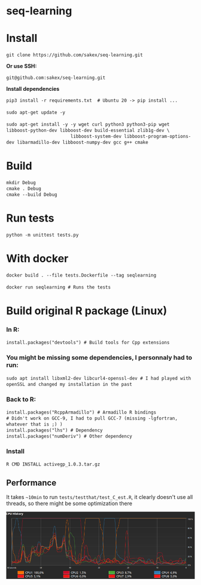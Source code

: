 # seq-learning

# Install

    git clone https://github.com/sakex/seq-learning.git
    
**Or use SSH:**

    git@github.com:sakex/seq-learning.git
    
**Install dependencies**

    pip3 install -r requirements.txt  # Ubuntu 20 -> pip install ...
    
    sudo apt-get update -y
    
    sudo apt-get install -y -y wget curl python3 python3-pip wget libboost-python-dev libboost-dev build-essential zlib1g-dev \
                            libboost-system-dev libboost-program-options-dev libarmadillo-dev libboost-numpy-dev gcc g++ cmake
         
# Build

    mkdir Debug
    cmake . Debug
    cmake --build Debug
    
# Run tests

    python -m unittest tests.py
    
# With docker

    docker build . --file tests.Dockerfile --tag seqlearning
    
    docker run seqlearning # Runs the tests


# Build original R package (Linux)

### In R:

    install.packages("devtools") # Build tools for Cpp extensions
  
### You might be missing some dependencies, I personnaly had to run:

    sudo apt install libxml2-dev libcurl4-openssl-dev # I had played with openSSL and changed my installation in the past
  
### Back to R:

    install.packages("RcppArmadillo") # Armadillo R bindings
    # Didn't work on GCC-9, I had to pull GCC-7 (missing -lgfortran, whatever that is ;) )
    install.packages("lhs") # Dependency
    install.packages("numDeriv") # Other dependency
  
### Install

    R CMD INSTALL activegp_1.0.3.tar.gz

## Performance

It takes `~10min` to run `tests/testthat/test_C_est.R`, it clearly doesn't use all threads, so there might be some optimization there

<img src="https://github.com/sakex/seq-learning/blob/master/images/cpu_activity.png?raw=true" />
